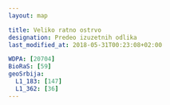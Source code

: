 ```yaml
---
layout: map

title: Veliko ratno ostrvo
designation: Predeo izuzetnih odlika
last_modified_at: 2018-05-31T00:23:08+02:00

WDPA: [20704]
BioRaS: [59]
geoSrbija:
  L1_183: [147]
  L1_362: [36]
---
```

